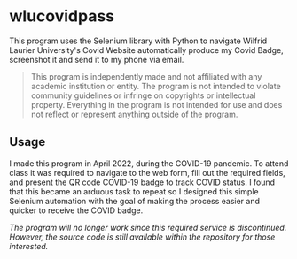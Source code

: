# wlucovidpass

This program uses the Selenium library with Python to navigate Wilfrid Laurier University's Covid Website automatically produce my Covid Badge, screenshot it and send it to my phone via email.

> This program is independently made and not affiliated with any academic institution or entity. The program is not intended to violate community guidelines or infringe on copyrights or intellectual property. Everything in the program is not intended for use and does not reflect or represent anything outside of the program.

## Usage ##

I made this program in April 2022, during the COVID-19 pandemic. To attend class it was required to navigate to the web form, fill out the required fields, and present the QR code COVID-19 badge to track COVID status. I found that this became an arduous task to repeat so I designed this simple Selenium automation with the goal of making the process easier and quicker to receive the COVID badge. 

*The program will no longer work since this required service is discontinued. However, the source code is still available within the repository for those interested.*

